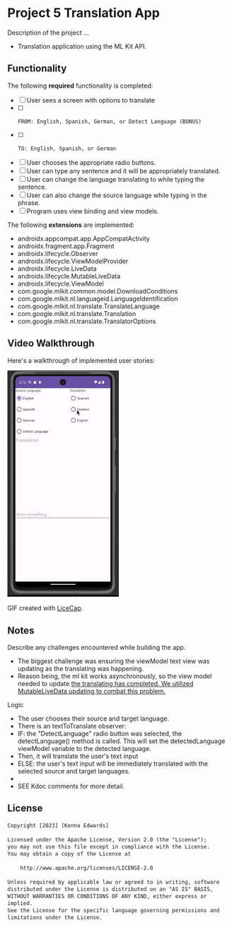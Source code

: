 # Project 5 Translation App

Description of the project ...
* Translation application using the ML Kit API.

## Functionality 

The following **required** functionality is completed:

* [ ] User sees a screen with options to translate
* [ ]     FROM: English, Spanish, German, or Detect Language (BONUS)
* [ ]     TO: English, Spanish, or German
* [ ] User chooses the appropriate radio buttons.
* [ ] User can type any sentence and it will be appropriately translated.
* [ ] User can change the language translating to while typing the sentence.
* [ ] User can also change the source language while typing in the phrase.
* [ ] Program uses view binding and view models.

The following **extensions** are implemented:
* androidx.appcompat.app.AppCompatActivity
* androidx.fragment.app.Fragment
* androidx.lifecycle.Observer
* androidx.lifecycle.ViewModelProvider
* androidx.lifecycle.LiveData
* androidx.lifecycle.MutableLiveData
* androidx.lifecycle.ViewModel
* com.google.mlkit.common.model.DownloadConditions
* com.google.mlkit.nl.languageid.LanguageIdentification
* com.google.mlkit.nl.translate.TranslateLanguage
* com.google.mlkit.nl.translate.Translation
* com.google.mlkit.nl.translate.TranslatorOptions

## Video Walkthrough

Here's a walkthrough of implemented user stories:

<img src='https://github.com/chanothy/TranslationApp/blob/master/Project5Demo2.gif' title='Video Walkthrough' width='50%' alt='Video Walkthrough' />

GIF created with [LiceCap](http://www.cockos.com/licecap/).

## Notes

Describe any challenges encountered while building the app.
* The biggest challenge was ensuring the viewModel text view was updating as the translating was happening.
* Reason being, the ml kit works asynchronously, so the view model needed to update <ins after /> the translating has completed.  We utilized MutableLiveData<String> updating to combat this problem.

Logic
* The user chooses their source and target language.
* There is an textToTranslate observer:
* IF: the "DetectLanguage" radio button was selected, the detectLanguage() method is called.  This will set the detectedLanguage viewModel variable to the detected language.
* Then, it will translate the user's text input
* ELSE: the user's text input will be immediately translated with the selected source and target languages.
*
* SEE Kdoc comments for more detail.

## License

    Copyright [2023] [Kenna Edwards]

    Licensed under the Apache License, Version 2.0 (the "License");
    you may not use this file except in compliance with the License.
    You may obtain a copy of the License at

        http://www.apache.org/licenses/LICENSE-2.0

    Unless required by applicable law or agreed to in writing, software
    distributed under the License is distributed on an "AS IS" BASIS,
    WITHOUT WARRANTIES OR CONDITIONS OF ANY KIND, either express or implied.
    See the License for the specific language governing permissions and
    limitations under the License.
